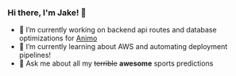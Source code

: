 ### Hi there, I'm Jake! 👋
- 🔭 I’m currently working on backend api routes and database optimizations for [Animo](https://www.animo.ai/) 
- 🌱 I’m currently learning about AWS and automating deployment pipelines!
- 💬 Ask me about all my ~~terrible~~ **awesome** sports predictions
<!--
**CoffeeJake/CoffeeJake** is a ✨ _special_ ✨ repository because its `README.md` (this file) appears on your GitHub profile.

Here are some ideas to get you started:

- 🔭 I’m currently working on ...
- 🌱 I’m currently learning ...
- 👯 I’m looking to collaborate on ...
- 🤔 I’m looking for help with ...
- 💬 Ask me about ...
- 📫 How to reach me: ...
- 😄 Pronouns: ...
- ⚡ Fun fact: ...
-->
